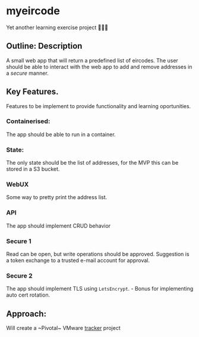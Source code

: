 # myeircode

Yet another learning exercise project 👨🏼‍🏫

## Outline: Description
A small web app that will return a predefined list of eircodes. The user should be able to interact with the web app to add and remove addresses in a _secure_ manner. 

## Key Features.
Features to be implement to provide functionality and learning oportunities. 

  ### Containerised:
  The app should be able to run in a container. 
  ### State:
  The only state should be the list of addresses, for the MVP this can be stored in a S3 bucket.
  ### WebUX
  Some way to pretty print the address list. 
  ### API
  The app should implement CRUD behavior
  ### Secure 1
  Read can be open, but write operations should be approved. Suggestion is a token exchange to a trusted e-mail account for approval.
  ### Secure 2
  The app should implement TLS using `LetsEncrypt`. - Bonus for implementing auto cert rotation. 

## Approach:

Will create a ~Pivotal~ VMware [tracker](https://www.pivotaltracker.com/n/projects/2478782) project 


